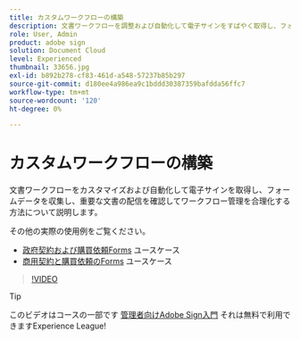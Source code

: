 ```yaml
---
title: カスタムワークフローの構築
description: 文書ワークフローを調整および自動化して電子サインをすばやく取得し、フォームデータを収集する方法について説明します
role: User, Admin
product: adobe sign
solution: Document Cloud
level: Experienced
thumbnail: 33656.jpg
exl-id: b892b278-cf83-461d-a548-57237b85b297
source-git-commit: d180ee4a986ea9c1bddd30387359bafdda56ffc7
workflow-type: tm+mt
source-wordcount: '120'
ht-degree: 0%

---
```


# カスタムワークフローの構築

文書ワークフローをカスタマイズおよび自動化して電子サインを取得し、フォームデータを収集し、重要な文書の配信を確認してワークフロー管理を合理化する方法について説明します。

その他の実際の使用例をご覧ください。

* [政府契約および購買依頼Forms](https://experienceleague.adobe.com/docs/document-cloud-learn/sign-learning-hub/expand/recipes/gov/usecasegovcontracts.html?lang=en) ユースケース
* [商用契約と購買依頼のForms](https://experienceleague.adobe.com/docs/document-cloud-learn/sign-learning-hub/expand/recipes/com/usecasecomcontracts.html?lang=en) ユースケース

>[!VIDEO](https://video.tv.adobe.com/v/33656?hidetitle=true)

>[!TIP]
>
>このビデオはコースの一部です [管理者向けAdobe Sign入門](https://experienceleague.adobe.com/?recommended=Sign-A-1-2020.2) それは無料で利用できますExperience League!
